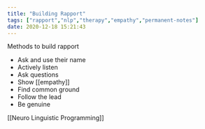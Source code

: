 ```yaml
---
title: "Building Rapport"
tags: ["rapport","nlp","therapy","empathy","permanent-notes"]
date: 2020-12-18 15:21:43
---
```


Methods to build rapport

- Ask and use their name
- Actively listen
- Ask questions
- Show [[empathy]]
- Find common ground
- Follow the lead
- Be genuine

[[Neuro Linguistic Programming]]
